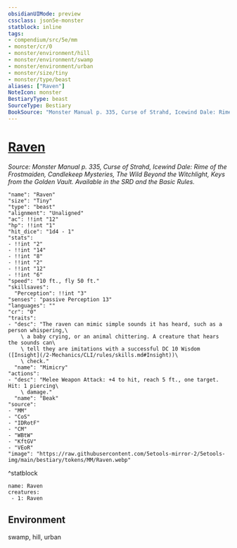 ```yaml
---
obsidianUIMode: preview
cssclass: json5e-monster
statblock: inline
tags:
- compendium/src/5e/mm
- monster/cr/0
- monster/environment/hill
- monster/environment/swamp
- monster/environment/urban
- monster/size/tiny
- monster/type/beast
aliases: ["Raven"]
NoteIcon: monster
BestiaryType: beast
SourceType: Bestiary
BookSource: "Monster Manual p. 335, Curse of Strahd, Icewind Dale: Rime of the Frostmaiden, Candlekeep Mysteries, The Wild Beyond the Witchlight, Keys from the Golden Vault. Available in the SRD and the Basic Rules."
---
```

# [Raven](2-Mechanics/CLI/bestiary/beast/raven.md)
*Source: Monster Manual p. 335, Curse of Strahd, Icewind Dale: Rime of the Frostmaiden, Candlekeep Mysteries, The Wild Beyond the Witchlight, Keys from the Golden Vault. Available in the SRD and the Basic Rules.*  

```statblock
"name": "Raven"
"size": "Tiny"
"type": "beast"
"alignment": "Unaligned"
"ac": !!int "12"
"hp": !!int "1"
"hit_dice": "1d4 - 1"
"stats":
- !!int "2"
- !!int "14"
- !!int "8"
- !!int "2"
- !!int "12"
- !!int "6"
"speed": "10 ft., fly 50 ft."
"skillsaves":
  "Perception": !!int "3"
"senses": "passive Perception 13"
"languages": ""
"cr": "0"
"traits":
- "desc": "The raven can mimic simple sounds it has heard, such as a person whispering,\
    \ a baby crying, or an animal chittering. A creature that hears the sounds can\
    \ tell they are imitations with a successful DC 10 Wisdom ([Insight](/2-Mechanics/CLI/rules/skills.md#Insight))\
    \ check."
  "name": "Mimicry"
"actions":
- "desc": "Melee Weapon Attack: +4 to hit, reach 5 ft., one target. Hit: 1 piercing\
    \ damage."
  "name": "Beak"
"source":
- "MM"
- "CoS"
- "IDRotF"
- "CM"
- "WBtW"
- "KftGV"
- "VEoR"
"image": "https://raw.githubusercontent.com/5etools-mirror-2/5etools-img/main/bestiary/tokens/MM/Raven.webp"
```
^statblock

```encounter-table
name: Raven
creatures:
 - 1: Raven
```

## Environment

swamp, hill, urban